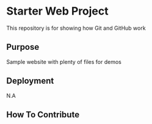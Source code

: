 # Starter Web Project

This repository is for showing how Git and GitHub work

## Purpose

Sample website with plenty of files for demos

## Deployment

N.A

## How To Contribute